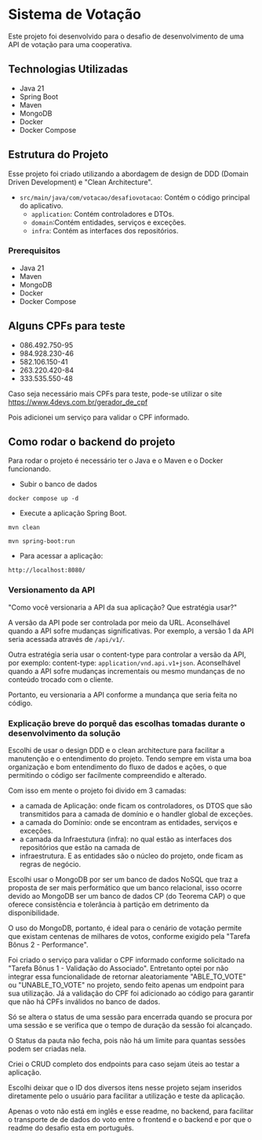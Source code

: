 # Sistema de Votação

Este projeto foi desenvolvido para o desafio de desenvolvimento de uma API de
votação para uma cooperativa.

## Technologias Utilizadas

- Java 21
- Spring Boot
- Maven
- MongoDB
- Docker
- Docker Compose

## Estrutura do Projeto

Esse projeto foi criado utilizando a abordagem de design
de DDD (Domain Driven Development) e "Clean Architecture". 


- `src/main/java/com/votacao/desafiovotacao`: Contém o código principal do aplicativo.
    - `application`: Contém controladores e DTOs.
    - `domain`:Contém entidades, serviços e exceções.
    - `infra`: Contém as interfaces dos repositórios.


### Prerequisitos

- Java 21
- Maven
- MongoDB
- Docker
- Docker Compose

## Alguns CPFs para teste

- 086.492.750-95
- 984.928.230-46
- 582.106.150-41
- 263.220.420-84
- 333.535.550-48

Caso seja necessário mais CPFs para teste, pode-se utilizar o site
https://www.4devs.com.br/gerador_de_cpf

Pois adicionei um serviço para validar o CPF informado.

## Como rodar o backend do projeto

Para rodar o projeto é necessário ter o Java e o Maven e o Docker funcionando.

- Subir o banco de dados
```
docker compose up -d
```

- Execute a aplicação Spring Boot.
```
mvn clean
```
```
mvn spring-boot:run
```

- Para acessar a aplicação:
```
http://localhost:8080/
```


### Versionamento da API

"Como você versionaria a API da sua aplicação? Que estratégia usar?"

A versão da API pode ser controlada por meio da URL. Aconselhável quando a API sofre
mudanças significativas.
Por exemplo, a versão 1 da API seria acessada através de `/api/v1/`.

Outra estratégia seria usar o content-type para controlar a versão da API,
por exemplo: content-type: `application/vnd.api.v1+json`. Aconselhável quando a API sofre
mudanças incrementais ou mesmo mundanças de no conteúdo trocado com o cliente.

Portanto, eu versionaria a API conforme a mundança que seria feita no código.


### Explicação breve do porquê das escolhas tomadas durante o desenvolvimento da solução

Escolhi de usar o design DDD e o clean architecture para facilitar a manutenção 
e o entendimento do projeto. Tendo sempre em vista uma boa organização e 
bom entendimento do fluxo de dados e ações, o que permitindo o código ser
facilmente compreendido e alterado.

Com isso em mente o projeto foi divido em 3 camadas:
- a camada de Aplicação: onde ficam os controladores, os DTOS que são transmitidos para 
a camada de domínio e o handler global de exceções.
- a camada do Domínio: onde se encontram as entidades, serviços e exceções.
- a camada da Infraestutura (infra): no qual estão as interfaces dos repositórios que estão na camada de
- infraestrutura. E as entidades são o núcleo do projeto, onde ficam as regras de negócio.

Escolhi usar o MongoDB por ser um banco de dados NoSQL que traz a proposta de ser 
mais performático que um banco relacional, isso ocorre devido ao MongoDB ser um 
banco de dados CP (do Teorema CAP) o que oferece consistência e tolerância à 
partição em detrimento da disponibilidade.

O uso do MongoDB, portanto, é ideal para o cenário de votação permite que existam
centenas de milhares de votos, conforme exigido pela "Tarefa Bônus 2 - Performance".

Foi criado o serviço para validar o CPF informado conforme solicitado na
"Tarefa Bônus 1 - Validação do Associado". Entretanto optei por não integrar essa
funcionalidade de retornar aleatoriamente "ABLE_TO_VOTE" ou "UNABLE_TO_VOTE"
no projeto, sendo feito apenas um endpoint para sua utilização. Já a validação
do CPF foi adicionado ao código para garantir que não há CPFs
inválidos no banco de dados.

Só se altera o status de uma sessão para encerrada quando se procura por uma sessão e 
se verifica que o tempo de duração da sessão foi alcançado.

O Status da pauta não fecha, pois não há um limite para quantas sessões
podem ser criadas nela.

Criei o CRUD completo dos endpoints para caso sejam úteis ao testar a aplicação.

Escolhi deixar que o ID dos diversos itens nesse projeto sejam inseridos diretamente pelo
o usuário para facilitar a utilização e teste da aplicação.

Apenas o voto não está em inglês e esse readme, no backend, para facilitar o transporte de
de dados do voto entre o frontend e o backend e por que o readme do desafio esta em 
português.